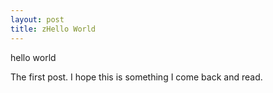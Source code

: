 ```yaml
---
layout: post
title: zHello World
---
```

hello world

The first post. I hope this is something I come back and read.
